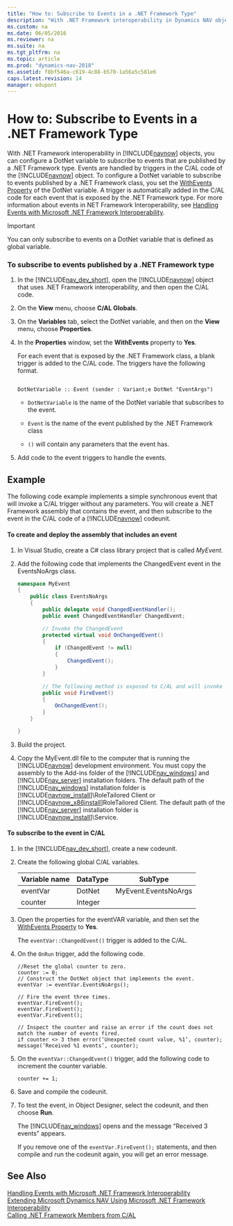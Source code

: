 ```yaml
---
title: "How to: Subscribe to Events in a .NET Framework Type"
description: "With .NET Framework interoperability in Dynamics NAV objects, you can configure a DotNet variable to subscribe to events that are published by a .NET Framework type."
ms.custom: na
ms.date: 06/05/2016
ms.reviewer: na
ms.suite: na
ms.tgt_pltfrm: na
ms.topic: article
ms.prod: "dynamics-nav-2018"
ms.assetid: f8bf546a-c619-4c88-b570-1a56a5c581e6
caps.latest.revision: 14
manager: edupont
---
```

# How to: Subscribe to Events in a .NET Framework Type
With .NET Framework interoperability in [!INCLUDE[navnow](includes/navnow_md.md)] objects, you can configure a DotNet variable to subscribe to events that are published by a .NET Framework type. Events are handled by triggers in the C/AL code of the [!INCLUDE[navnow](includes/navnow_md.md)] object. To configure a DotNet variable to subscribe to events published by a .NET Framework class, you set the [WithEvents Property](WithEvents-Property.md) of the DotNet variable. A trigger is automatically added in the C/AL code for each event that is exposed by the .NET Framework type. For more information about events in NET Framework Interoperability, see [Handling Events with Microsoft .NET Framework Interoperability](Handling-Events-with-Microsoft-.NET-Framework-Interoperability.md).  

> [!IMPORTANT]  
>  You can only subscribe to events on a DotNet variable that is defined as global variable.  

### To subscribe to events published by a .NET Framework type  

1.  In the [!INCLUDE[nav_dev_short](includes/nav_dev_short_md.md)], open the [!INCLUDE[navnow](includes/navnow_md.md)] object that uses .NET Framework interoperability, and then open the C/AL code.  

2.  On the **View** menu, choose **C/AL Globals**.  

3.  On the **Variables** tab, select the DotNet variable, and then on the **View** menu, choose **Properties**.  

4.  In the **Properties** window, set the **WithEvents** property to **Yes**.  

     For each event that is exposed by the .NET Framework class, a blank trigger is added to the C/AL code. The triggers have the following format.  

    ```  

    DotNetVariable :: Event (sender : Variant;e DotNet "EventArgs")  
    ```  

    -   `DotNetVariable` is the name of the DotNet variable that subscribes to the event.  

    -   `Event` is the name of the event published by the .NET Framework class  

    -   `()` will contain any parameters that the event has.  

5.  Add code to the event triggers to handle the events.  

## Example  
 The following code example implements a simple synchronous event that will invoke a C/AL trigger without any parameters. You will create a .NET Framework assembly that contains the event, and then subscribe to the event in the C/AL code of a [!INCLUDE[navnow](includes/navnow_md.md)] codeunit.  

#### To create and deploy the assembly that includes an event  

1.  In Visual Studio, create a C\# class library project that is called *MyEvent*.  

2.  Add the following code that implements the ChangedEvent event in the EventsNoArgs class.  

    ```c#  
    namespace MyEvent  
    {  
        public class EventsNoArgs  
        {  
            public delegate void ChangedEventHandler();  
            public event ChangedEventHandler ChangedEvent;  

            // Invoke the ChangedEvent  
            protected virtual void OnChangedEvent()  
            {  
                if (ChangedEvent != null)  
                {  
                    ChangedEvent();  
                }  
            }  

            // The following method is exposed to C/AL and will invoke the event trigger that is registered in the ChangedEvent variable.   
            public void FireEvent()  
            {  
                OnChangedEvent();  
            }  
        }  

    }  

    ```  

3.  Build the project.  

4.  Copy the MyEvent.dll file to the computer that is running the [!INCLUDE[navnow](includes/navnow_md.md)] development environment. You must copy the assembly to the Add-ins folder of the [!INCLUDE[nav_windows](includes/nav_windows_md.md)] and [!INCLUDE[nav_server](includes/nav_server_md.md)] installation folders. The default path of the [!INCLUDE[nav_windows](includes/nav_windows_md.md)] installation folder is [!INCLUDE[navnow_install](includes/navnow_install_md.md)]\\RoleTailored Client or [!INCLUDE[navnow_x86install](includes/navnow_x86install_md.md)]RoleTailored Client. The default path of the [!INCLUDE[nav_server](includes/nav_server_md.md)] installation folder is [!INCLUDE[navnow_install](includes/navnow_install_md.md)]\\Service.  

#### To subscribe to the event in C/AL  

1.  In the [!INCLUDE[nav_dev_short](includes/nav_dev_short_md.md)], create a new codeunit.  

2.  Create the following global C/AL variables.  

    |Variable name|DataType|SubType|  
    |-------------------|--------------|-------------|  
    |eventVar|DotNet|MyEvent.EventsNoArgs|  
    |counter|Integer||  

3.  Open the properties for the eventVAR variable, and then set the [WithEvents Property](WithEvents-Property.md) to **Yes**.  

     The `eventVar::ChangedEvent()` trigger is added to the C/AL.  

4.  On the `OnRun` trigger, add the following code.  

    ```  
    //Reset the global counter to zero.  
    counter := 0;  
    // Construct the DotNet object that implements the event.  
    eventVar := eventVar.EventsNoArgs();  

    // Fire the event three times.  
    eventVar.FireEvent();  
    eventVar.FireEvent();  
    eventVar.FireEvent();  

    // Inspect the counter and raise an error if the count does not match the number of events fired.  
    if counter <> 3 then error(‘Unexpected count value, %1’, counter);  
    message(‘Received %1 events’, counter);  

    ```  

5.  On the `eventVar::ChangedEvent()` trigger, add the following code to increment the counter variable.  

    ```  
    counter += 1;  
    ```  

6.  Save and compile the codeunit.  

7.  To test the event, in Object Designer, select the codeunit, and then choose **Run**.  

     The [!INCLUDE[nav_windows](includes/nav_windows_md.md)] opens and the message “Received 3 events” appears.  

     If you remove one of the `eventVar.FireEvent();` statements, and then compile and run the codeunit again, you will get an error message.  

## See Also  
 [Handling Events with Microsoft .NET Framework Interoperability](Handling-Events-with-Microsoft-.NET-Framework-Interoperability.md)   
 [Extending Microsoft Dynamics NAV Using Microsoft .NET Framework Interoperability](Extending-Microsoft-Dynamics-NAV-Using-Microsoft-.NET-Framework-Interoperability.md)   
 [Calling .NET Framework Members from C/AL](Calling-.NET-Framework-Members-from-C-AL.md)
